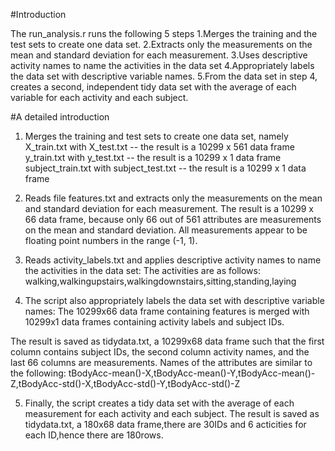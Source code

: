 #Introduction

The run_analysis.r runs the following 5 steps 
1.Merges the training and the test sets to create one data set.
2.Extracts only the measurements on the mean and standard deviation for each measurement. 
3.Uses descriptive activity names to name the activities in the data set
4.Appropriately labels the data set with descriptive variable names. 
5.From the data set in step 4, creates a second, independent tidy data set with the average of each variable for each activity and each subject.

#A detailed introduction

1. Merges the training and test sets to create one data set, namely
X_train.txt with X_test.txt -- the result is a 10299 x 561 data frame
y_train.txt with y_test.txt -- the result is a 10299 x 1 data frame
subject_train.txt with subject_test.txt -- the result is a 10299 x 1 data frame

2. Reads file features.txt and extracts only the measurements on the mean and standard deviation for each measurement.
The result is a 10299 x 66 data frame, because only 66 out of 561 attributes are measurements on the mean and standard deviation. 
All measurements appear to be floating point numbers in the range (-1, 1).

3. Reads activity_labels.txt and applies descriptive activity names to name the activities in the data set:
The activities are as follows:
walking,walkingupstairs,walkingdownstairs,sitting,standing,laying

4. The script also appropriately labels the data set with descriptive variable names: 
The 10299x66 data frame containing features is merged with 10299x1 data frames containing activity labels and subject IDs.

The result is saved as tidydata.txt, a 10299x68 data frame such that the first column contains subject IDs, the second column activity names, and the last 66 columns are measurements. 
Names of the attributes are similar to the following:
tBodyAcc-mean()-X,tBodyAcc-mean()-Y,tBodyAcc-mean()-Z,tBodyAcc-std()-X,tBodyAcc-std()-Y,tBodyAcc-std()-Z


5. Finally, the script creates a tidy data set with the average of each measurement for each activity and each subject.
The result is saved as tidydata.txt, a 180x68 data frame,there are 30IDs and 6 acticities for each ID,hence there are 180rows.
